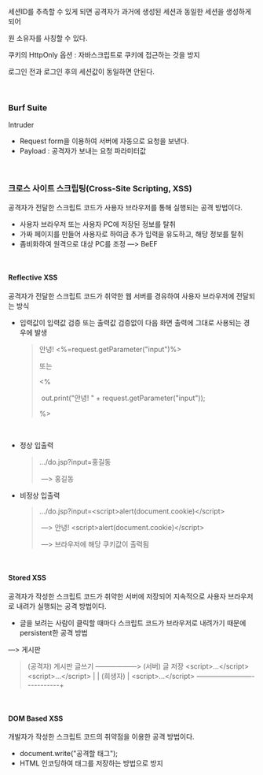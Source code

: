 세션ID를 추측할 수 있게 되면 공격자가 과거에 생성된 세션과 동일한 세션을 생성하게 되어

원 소유자를 사칭할 수 있다.

쿠키의 HttpOnly 옵션 : 자바스크립트로 쿠키에 접근하는 것을 방지

로그인 전과 로그인 후의 세션값이 동일하면 안된다.

<br>

### Burf Suite

Intruder

- Request form을 이용하여 서버에 자동으로 요청을 보낸다.
- Payload : 공격자가 보내는 요청 파라미터값

<br>

### 크로스 사이트 스크립팅(Cross-Site Scripting, XSS)

공격자가 전달한 스크립트 코드가 사용자 브라우저를 통해 실행되는 공격 방법이다.

- 사용자 브라우저 또는 사용자 PC에 저장된 정보를 탈취
- 가짜 페이지를 만들어 사용자로 하여금 추가 입력을 유도하고, 해당 정보를 탈취
- 좀비화하여 원격으로 대상 PC를 조정 —> BeEF

<br>

#### Reflective XSS

공격자가 전달한 스크립트 코드가 취약한 웹 서버를 경유하여 사용자 브라우저에 전달되는 방식

- 입력값이 입력값 검증 또는 출력값 검증없이 다음 화면 출력에 그대로 사용되는 경우에 발생

  > 안녕! <%=request.getParameter("input")%>
  >
  > 또는 
  >
  > <%
  >
  > ​	out.print("안녕! " + request.getParameter("input"));
  >
  > %>

<br>

- 정상 입출력

  > …/do.jsp?input=홍길동
  >
  > ​	—> 홍길동

- 비정상 입출력

  > …/do.jsp?input=\<script>alert(document.cookie)\</script>
  >
  > ​	—> 안녕! \<script>alert(document.cookie)\</script>
  >
  > ​	—> 브라우저에 해당 쿠키값이 출력됨

<br>

#### Stored XSS

공격자가 작성한 스크립트 코드가 취약한 서버에 저장되어 지속적으로 사용자 브라우저로 내려가 실행되는 공격 방법이다.

- 글을 보려는 사람이 클릭할 때마다 스크립트 코드가 브라우저로 내려가기 때문에
  persistent한 공격 방법

—> 게시판

> (공격자) 게시판 글쓰기			——————> (서버) 글 저장
> \<script>…\</script>								\<script>…\</script>
> 																				|
> 																				|
> (희생자) 																    |
> \<script>…\</script>	————————-----------+

<br>

#### DOM Based XSS

개발자가 작성한 스크립트 코드의 취약점을 이용한 공격 방법이다.

- document.write("공격할 태그");
- HTML 인코딩하여 태그를 저장하는 방법으로 방지

<br>


